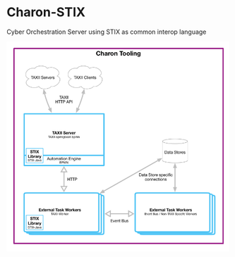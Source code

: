 # Charon-STIX
Cyber Orchestration Server using STIX as common interop language


![charon tooling outline](./docs/charon-tooling-outline.png)
